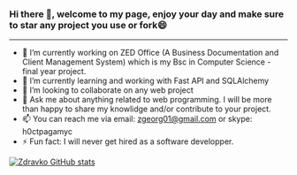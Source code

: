 ### Hi there 👋, welcome to my page, enjoy your day and make sure to star any project you use or fork😄


<hr>

- 🔭 I’m currently working on ZED Office (A Business Documentation and Client Management System) which is my Bsc in Computer Science - final year project. 
- 🌱 I’m currently learning and working with Fast API and SQLAlchemy
- 👯 I’m looking to collaborate on any web project
- 💬 Ask me about anything related to web programming. I will be more than happy to share my knowlidge and/or contribute to your project.
- 📫 You can reach me via email: zgeorg01@gmail.com or skype: h0ctpagamyc
- ⚡ Fun fact: I will never get hired as a software developper.



[![Zdravko GitHub stats](https://github-readme-stats.vercel.app/api?username=r00tmebaby)](https://github.com/r00tmebaby)
